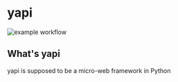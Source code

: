 # yapi    
 
![example workflow](https://github.com/duranbe/yapi/actions/workflows/test.yml/badge.svg)


## What's yapi
yapi is supposed to be a micro-web framework in Python
